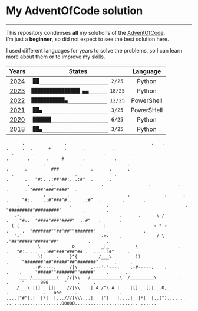 # My AdventOfCode solution
---

This repository condenses **all** my solutions of the [AdventOfCode](https://adventofcode.com).  
I’m just a **beginner**, so did not expect to see the best solution here.

I used different languages for years to solve the problems, so I can learn more about them or to improve my skills.

|         Years          |              States               |  Language  |
|:----------------------:|:---------------------------------:|:----------:|
| [2024](2024/README.md) | `██_______________________ 2/25` | Python |
| [2023](2023/README.md) | `████████████████_▄▄______ 18/25` | Python |
| [2022](2022/README.md) | `███████████▄_____________ 12/25` | PowerShell |
| [2021](2021/README.md) | `██▄______________________ 3/25` | PowerSHell |
| [2020](2020/README.md) | `██████___________________ 6/25` | Python |
| [2018](2018/README.md) | `██▄______________________ 3/25` | Python |

```
      .               .                                .   .                .     .  .      +     .      .          .  
  .       .                          .          .                      .       .      .     #       .           .  
              .             .                 .             .             .      .         ###            .      .      .  
  .                       .              .                              .      .   "#:. .:##"##:. .:#"  .      .  
        .        .                  .                 .          .          .      . "####"###"####"  .  
              .        .                      .             .      .     .     "#:.    .:#"###"#:.    .:#"  .        .       .  
    .                   .             .                             .             "#########"#########"        .        .  
   .-.    .                  .             .      .      \ /              .    "#:.  "####"###"####"  .:#"   .       .  
  ( (              .   .             |                  - * -          .     .  "#######""##"##""#######"                  .  
   '-`                       .      -+-    .             / \                      ."##"#####"#####"##"           .      .  
            \            o          _|_          \               .    .   "#:. ...  .:##"###"###"##:.  ... .:#"     .  
    .       ))     .    }^{        /___\         ))                     .     "#######"##"#####"##"#######"      .     .  
          .-#-----.     /|\     .---'-'---.    .-#-----.    .         .    .     "#####""#######""#####"    .      .  
     ___ /_________\   //|\\   /___________\  /_________\        .            .     "      000      "    .     .  
    /___\ |[] _ []|    //|\\    | A /^\ A |    |[] _ []| _.O,_           .         .   .   000     .        .       .  
....|"#"|.|  |*|  |...///|\\\...|   |"|   |....|  |*|  |..(^)....... .. ..................O000O........................ ......  
```
